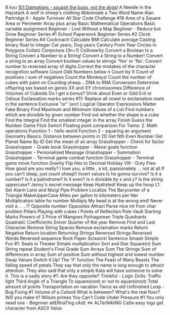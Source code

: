 8 kyu
[101 Dalmatians - squash the bugs, not the dogs!](https://github.com/suankun/cpp_snippets/blob/main/Codewars/8kyu/07.Vector/101%20Dalmatians%20-%20squash%20the%20bugs%2C%20not%20the%20dogs.cpp)
A Needle in the Haystack
A wolf in sheep's clothing
Abbreviate a Two Word Name
Alan Partridge II - Apple Turnover
All Star Code Challenge #18
Area of a Square
Area or Perimeter
Array plus array
Basic Mathematical Operations
Basic variable assignment
Beginner - Lost Without a Map
Beginner - Reduce but Grow
Beginner Series #1 School Paperwork
Beginner Series #2 Clock
Beginner Series #4 Cockroach
Calculate BMI
Calculate average
Casting binary float to integer
Cat years, Dog years
Century From Year
Circles in Polygons
Collatz Conjecture (3n+1)
Collinearity
Convert a Boolean to a String
Convert a Number to a String!
Convert a String to a Number!
Convert a string to an array
Convert boolean values to strings 'Yes' or 'No'.
Convert number to reversed array of digits
Correct the mistakes of the character recognition software
Count Odd Numbers below n
Count by X
Count of positives / sum of negatives
Count the Monkeys!
Count the number of cubes with paint on
Counting sheep...
DNA to RNA Conversion
Determine offspring sex based on genes XX and XY chromosomes
Difference of Volumes of Cuboids
Do I get a bonus?
Drink about
Even or Odd
Evil or Odious
Exclamation marks series #11: Replace all vowel to exclamation mark in the sentence
Exclusive "or" (xor) Logical Operator
Expressions Matter
Fake Binary
Find Maximum and Minimum Values of a List
Find numbers which are divisible by given number
Find out whether the shape is a cube
Find the Integral
Find the smallest integer in the array
Finish Guess the Number Game
Flick Switch
Floating point comparison
For Twins: 2. Math operations
Function 1 - hello world
Function 2 - squaring an argument
Geometry Basics: Distance between points in 2D
Get Nth Even Number
Get Planet Name By ID
Get the mean of an array
Grasshopper - Check for factor
Grasshopper - Grade book
Grasshopper - Messi goals function
Grasshopper - Personalized Message
Grasshopper - Summation
Grasshopper - Terminal game combat function
Grasshopper - Terminal game move function
Gravity Flip
Hex to Decimal
Holiday VIII - Duty Free
How good are you really?
I love you, a little , a lot, passionately ... not at all
If you can't sleep, just count sheep!!
Invert values
Is he gonna survive?
Is it a number?
Is it a palindrome?
Is it even?
Is n divisible by x and y?
Is the string uppercase?
Jenny's secret message
Keep Hydrated!
Keep up the hoop
L1: Set Alarm
Lario and Muigi Pipe Problem
Localize The Barycenter of a Triangle
MakeUpperCase
Miles per gallon to kilometers per liter
Multiplication table for number
Multiply
My head is at the wrong end!
Never visit a . . . !?
Opposite number
Opposites Attract
Parse nice int from char problem
Pillars
Playing with cubes I
Points of Reflection
Pole Vault Starting Marks
Powers of 2
Price of Mangoes
Pythagorean Triple
Quadrants
Quadratic Coefficients Solver
Quarter of the year
Remove First and Last Character
Remove String Spaces
Remove exclamation marks
Return Negative
Return location
Returning Strings
Reversed Strings
Reversed Words
Reversed sequence
Rock Paper Scissors!
Sentence Smash
Simple Fun #1: Seats in Theater
Simple multiplication
Sort and Star
Square(n) Sum
String repeat
Student's Final Grade
Sum Arrays
Sum The Strings
Sum of differences in array
Sum of positive
Sum without highest and lowest number
Swap Values
Switch it Up!
The 'if' function
The Feast of Many Beasts
The falling speed of petals
They say that only the name is long enough to attract attention. They also said that only a simple Kata will have someone to solve it. This is a sadly story #1: Are they opposite?
Thinkful - Logic Drills: Traffic light
Third Angle of a Triangle
To square(root) or not to square(root)
Total amount of points
Transportation on vacation
Twice as old
Unfinished Loop - Bug Fixing #1
Volume of a Cuboid
What is between?
What's the real floor?
Will you make it?
Wilson primes
You Can't Code Under Pressure #1
You only need one - Beginner
altERnaTIng cAsE <=> ALTerNAtiNG CaSe
easy logs
get character from ASCII Value